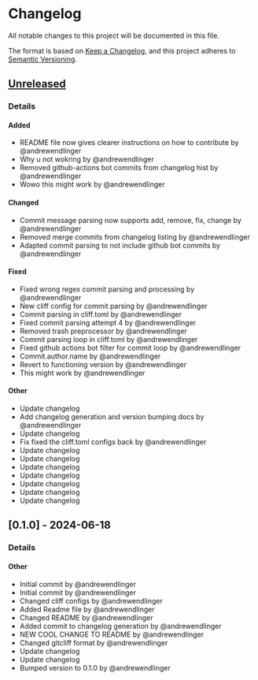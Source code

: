 # Changelog

All notable changes to this project will be documented in this file.

The format is based on [Keep a Changelog](https://keepachangelog.com/en/1.0.0/),
and this project adheres to [Semantic Versioning](https://semver.org/spec/v2.0.0.html).

## [Unreleased]
### Details
#### Added
- README file now gives clearer instructions on how to contribute by @andrewendlinger
- Why u not wokring by @andrewendlinger
- Removed github-actions bot commits from changelog hist by @andrewendlinger
- Wowo this might work by @andrewendlinger

#### Changed
- Commit message parsing now supports add, remove, fix, change by @andrewendlinger
- Removed merge commits from changelog listing by @andrewendlinger
- Adapted commit parsing to not include github bot commits by @andrewendlinger

#### Fixed
- Fixed wrong regex commit parsing and processing by @andrewendlinger
- New cliff config for commit parsing by @andrewendlinger
- Commit parsing in cliff.toml by @andrewendlinger
- Fixed commit parsing attempt 4 by @andrewendlinger
- Removed trash preprocessor by @andrewendlinger
- Commit parsing loop in cliff.toml by @andrewendlinger
- Fixed github actions bot filter for commit loop by @andrewendlinger
- Commit.author.name by @andrewendlinger
- Revert to functioning version by @andrewendlinger
- This might work by @andrewendlinger

#### Other
- Update changelog
- Add changelog generation and version bumping docs by @andrewendlinger
- Update changelog
- Fix fixed the cliff.toml configs back by @andrewendlinger
- Update changelog
- Update changelog
- Update changelog
- Update changelog
- Update changelog
- Update changelog
- Update changelog

## [0.1.0] - 2024-06-18
### Details
#### Other
- Initial commit by @andrewendlinger
- Initial commit by @andrewendlinger
- Changed cliff configs by @andrewendlinger
- Added Readme file by @andrewendlinger
- Changed README by @andrewendlinger
- Added commit to changelog generation by @andrewendlinger
- NEW COOL CHANGE TO README by @andrewendlinger
- Changed gitcliff format by @andrewendlinger
- Update changelog
- Update changelog
- Bumped version to 0.1.0 by @andrewendlinger

[unreleased]: https://github.com/andrewendlinger/test_data/compare/v0.1.0..HEAD

<!-- generated by git-cliff -->
